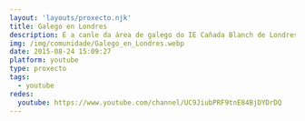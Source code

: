 ```yaml
---
layout: 'layouts/proxecto.njk'
title: Galego en Londres
description: É a canle da área de galego do IE Cañada Blanch de Londres. A través dos vídeos que editamos abrímosvos as portas da nosa escola en Portobello para que vexades unha parte do que facemos nas aulas e tamén fóra delas.
img: /img/comunidade/Galego_en_Londres.webp
date: 2015-08-24 15:09:27
platform: youtube
type: proxecto
tags:
  - youtube
redes:
  youtube: https://www.youtube.com/channel/UC9JiubPRF9tnE84BjDYDrDQ
---
```


